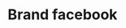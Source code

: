 ---
title: Brand facebook
tags: ["brand", "facebook", "social media", "network", "connect", "friends", "platform"]
icon: brand-facebook
svg: '<svg xmlns="http://www.w3.org/2000/svg" width="24" height="24" fill="none" viewBox="0 0 24 24" stroke-width="1.5" stroke-linecap="round" stroke-linejoin="round" stroke="currentColor"><path d="M6.5 10v4h3v7h4v-7h3l1-4h-4V8c0-.545.455-1 1-1h3V3h-3c-2.723 0-5 2.277-5 5v2h-3Z"/></svg>'
---